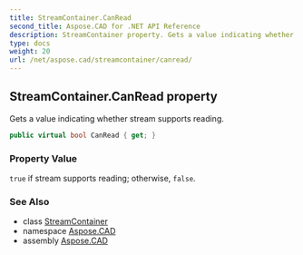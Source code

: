 ```yaml
---
title: StreamContainer.CanRead
second_title: Aspose.CAD for .NET API Reference
description: StreamContainer property. Gets a value indicating whether stream supports reading
type: docs
weight: 20
url: /net/aspose.cad/streamcontainer/canread/
---
```

## StreamContainer.CanRead property

Gets a value indicating whether stream supports reading.

```csharp
public virtual bool CanRead { get; }
```

### Property Value

`true` if stream supports reading; otherwise, `false`.

### See Also

* class [StreamContainer](../)
* namespace [Aspose.CAD](../../streamcontainer/)
* assembly [Aspose.CAD](../../../)


